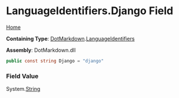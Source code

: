 # LanguageIdentifiers\.Django Field

[Home](../../../README.md)

**Containing Type**: [DotMarkdown](../../README.md)\.[LanguageIdentifiers](../README.md)

**Assembly**: DotMarkdown\.dll

```csharp
public const string Django = "django"
```

### Field Value

System\.[String](https://docs.microsoft.com/en-us/dotnet/api/system.string)